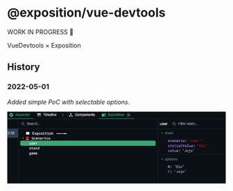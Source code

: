 # @exposition/vue-devtools

WORK IN PROGRESS 🧪

VueDevtools × Exposition

## History

### 2022-05-01

_Added simple PoC with selectable options._

![PoC](./docs/images/dev-tools-2022-05-01.png)
